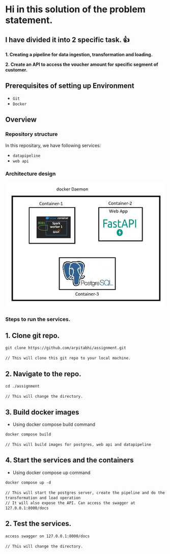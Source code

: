 # Hi in this solution of the problem statement.
## I have divided it into 2 specific task. :+1:



**1. Creating a pipeline for data ingestion, transformation and loading.**

**2. Create an API to access the voucher amount for specific segment of customer.**



## Prerequisites of setting up Environment
- `Git`
- `Docker`

## Overview

### Repository structure

In this repositary, we have following services: 

- `datapipeline`
- `web api`

### Architecture design

![Design](https://github.com/arpitabhi/assignment/blob/main/architecture.jpg/)

### Steps to run the services.

## 1. Clone git repo.
```ssh
git clone https://github.com/arpitabhi/assignment.git

// This will clone this git repo to your local machine.
```
## 2. Navigate to the repo.
```ssh
cd ./assignment

// This will change the directory.
```


## 3. Build docker images
* Using docker compose build command
```ssh
docker compose build

// This will build images for postgres, web api and datapipeline
```

## 4. Start the services and the containers
* Using docker compose up command
```ssh
docker compose up -d

// This will start the postgres server, create the pipeline and do the transformation and load operation
// It will also expose the API. Can access the swagger at 127.0.0.1:8000/docs
```

## 2. Test the services.
```ssh
access swagger on 127.0.0.1:8000/docs 

// This will change the directory.
```







